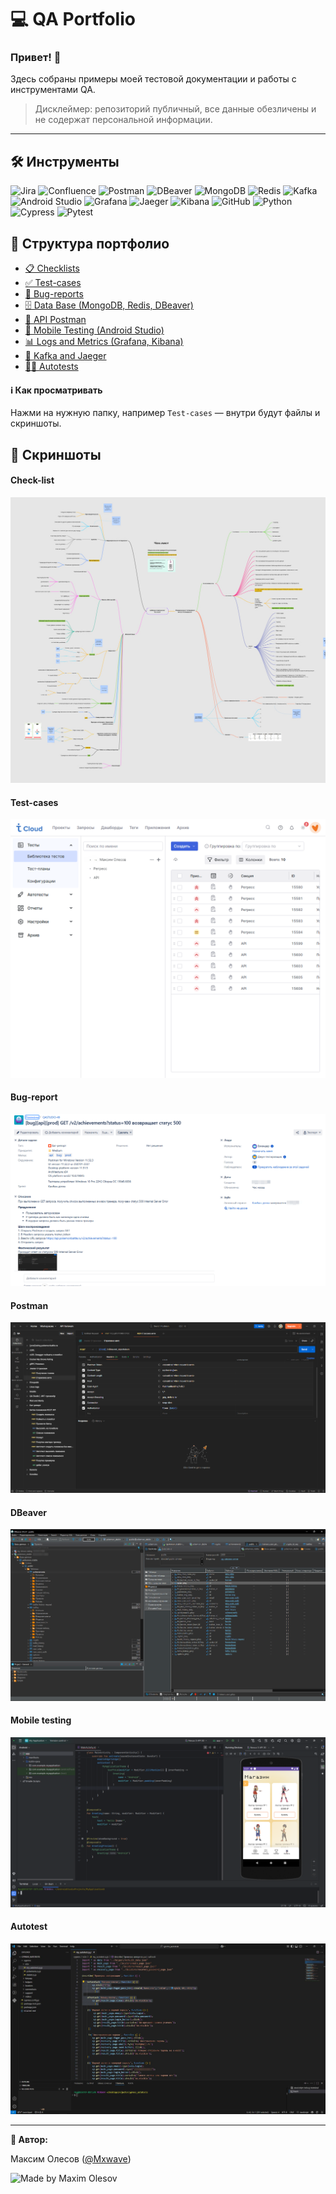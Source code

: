 # 💻 QA Portfolio

### Привет! 👋  
Здесь собраны примеры моей тестовой документации и работы с инструментами QA.

> Дисклеймер: репозиторий публичный, все данные обезличены и не содержат персональной информации.

---

## 🛠 Инструменты

![Jira](https://img.shields.io/badge/Jira-0052CC?style=flat-square&logo=jira&logoColor=white)
![Confluence](https://img.shields.io/badge/Confluence-172B4D?style=flat-square&logo=confluence&logoColor=white)
![Postman](https://img.shields.io/badge/Postman-FF6C37?style=flat-square&logo=postman&logoColor=white)
![DBeaver](https://img.shields.io/badge/DBeaver-372923?style=flat-square&logo=dbeaver&logoColor=white)
![MongoDB](https://img.shields.io/badge/MongoDB-47A248?style=flat-square&logo=mongodb&logoColor=white)
![Redis](https://img.shields.io/badge/Redis-DC382D?style=flat-square&logo=redis&logoColor=white)
![Kafka](https://img.shields.io/badge/Apache%20Kafka-231F20?style=flat-square&logo=apachekafka&logoColor=white)
![Android Studio](https://img.shields.io/badge/Android%20Studio-3DDC84?style=flat-square&logo=androidstudio&logoColor=white)
![Grafana](https://img.shields.io/badge/Grafana-F46800?style=flat-square&logo=grafana&logoColor=white)
![Jaeger](https://img.shields.io/badge/Jaeger-009688?style=flat-square&logo=jaeger&logoColor=white)
![Kibana](https://img.shields.io/badge/Kibana-005571?style=flat-square&logo=kibana&logoColor=white)
![GitHub](https://img.shields.io/badge/GitHub-181717?style=flat-square&logo=github&logoColor=white)
![Python](https://img.shields.io/badge/Python-3776AB?style=flat-square&logo=python&logoColor=white)
![Cypress](https://img.shields.io/badge/Cypress-17202C?style=flat-square&logo=cypress&logoColor=white)
![Pytest](https://img.shields.io/badge/Pytest-0A9EDC?style=flat-square&logo=pytest&logoColor=white)


## 📂 Структура портфолио

- [📋 Checklists](https://github.com/MaximMxwave/QA_Portfolio/tree/main/Test_documentation/Checklists)<br>
- [✅ Test-сases](https://github.com/MaximMxwave/QA_Portfolio/tree/main/Test_documentation/Test_Cases)<br>
- [🐞 Bug-reports](https://github.com/MaximMxwave/QA_Portfolio/tree/main/Test_documentation/Bug_reports)<br>
- [🗄️ Data Base (MongoDB, Redis, DBeaver)](https://github.com/MaximMxwave/QA_Portfolio/tree/main/Data_Base)<br>
- [🔌 API Postman](https://github.com/MaximMxwave/QA_Portfolio/tree/main/Postman)<br>
- [📱 Mobile Testing (Android Studio)](https://github.com/MaximMxwave/QA_Portfolio/tree/main/Mobile_testing)<br>
- [📊 Logs and Metrics (Grafana, Kibana)](https://github.com/MaximMxwave/QA_Portfolio/tree/main/Logs_and_Metrics)<br>
- [💬 Kafka and Jaeger](https://github.com/MaximMxwave/QA_Portfolio/tree/main/Kafka_Jaeger)<br>
- [🤖🧪 Autotests](https://github.com/MaximMxwave/QA_Portfolio/tree/main/Autotests)

#### ℹ️ Как просматривать
Нажми на нужную папку, например `Test-cases` — внутри будут файлы и скриншоты.


## 📸 Скриншоты

#### Check-list
![Check-lists](https://github.com/MaximMxwave/QA_Portfolio/blob/main/Test_documentation/Checklists/checklist_ice_cream.jpg)

#### Test-cases
![Test-case](https://github.com/MaximMxwave/QA_Portfolio/blob/main/Test_documentation/Test_Cases/test_cases.jpg)

#### Bug-report
![Bug-report](https://github.com/MaximMxwave/QA_Portfolio/blob/main/Test_documentation/Bug_reports/api.png)

#### Postman
![Postman request](https://github.com/MaximMxwave/QA_Portfolio/blob/main/Postman/Postman.jpg)

#### DBeaver
![DBeaver](https://github.com/MaximMxwave/QA_Portfolio/blob/main/Data_Base/DBeaver.png)

#### Mobile testing
![Mobile](https://github.com/MaximMxwave/QA_Portfolio/blob/main/Mobile_testing/debug_app.png)

#### Autotest
![Autotest](https://github.com/MaximMxwave/QA_Portfolio/blob/main/Autotests/hooks.jpg)

---

**👤 Автор:**

Максим Олесов ([@Mxwave](https://t.me/Mxwave))

<p align="left">
  <img src="https://img.shields.io/badge/Made%20by-Maxim%20Olesov-blue?style=for-the-badge&logo=github" alt="Made by Maxim Olesov" />
</p>
